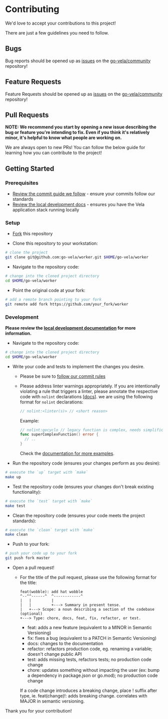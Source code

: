 # Contributing

We'd love to accept your contributions to this project!

There are just a few guidelines you need to follow.

## Bugs

Bug reports should be opened up as [issues](https://help.github.com/en/github/managing-your-work-on-github/about-issues) on the [go-vela/community](https://github.com/go-vela/community) repository!

## Feature Requests

Feature Requests should be opened up as [issues](https://help.github.com/en/github/managing-your-work-on-github/about-issues) on the [go-vela/community](https://github.com/go-vela/community) repository!

## Pull Requests

**NOTE: We recommend you start by opening a new issue describing the bug or feature you're intending to fix. Even if you think it's relatively minor, it's helpful to know what people are working on.**

We are always open to new PRs! You can follow the below guide for learning how you can contribute to the project!

## Getting Started

### Prerequisites

* [Review the commit guide we follow](https://chris.beams.io/posts/git-commit/#seven-rules) - ensure your commits follow our standards
* [Review the local development docs](../DOCS.md) - ensures you have the Vela application stack running locally

### Setup

* [Fork](/fork) this repository

* Clone this repository to your workstation:

```bash
# clone the project
git clone git@github.com:go-vela/worker.git $HOME/go-vela/worker
```

* Navigate to the repository code:

```bash
# change into the cloned project directory
cd $HOME/go-vela/worker
```

* Point the original code at your fork:

```bash
# add a remote branch pointing to your fork
git remote add fork https://github.com/your_fork/worker
```

### Development

**Please review the [local development documentation](../DOCS.md) for more information.**

* Navigate to the repository code:

```bash
# change into the cloned project directory
cd $HOME/go-vela/worker
```

* Write your code and tests to implement the changes you desire.
  * Please be sure to [follow our commit rules](https://chris.beams.io/posts/git-commit/#seven-rules)
  * Please address linter warnings appropriately. If you are intentionally violating a rule that triggers a linter, please annotate the respective code with `nolint` declarations [[docs](https://golangci-lint.run/usage/false-positives/)]. we are using the following format for `nolint` declarations:

    ```go
    // nolint:<linter(s)> // <short reason>
    ```
  
    Example:

    ```go
    // nolint:gocyclo // legacy function is complex, needs simplification
    func superComplexFunction() error {
      // ..
    }
    ```

    Check the [documentation for more examples](https://golangci-lint.run/usage/false-positives/).

* Run the repository code (ensures your changes perform as you desire):

```bash
# execute the `up` target with `make`
make up
```

* Test the repository code (ensures your changes don't break existing functionality):

```bash
# execute the `test` target with `make`
make test
```

* Clean the repository code (ensures your code meets the project standards):

```bash
# execute the `clean` target with `make`
make clean
```

* Push to your fork:

```bash
# push your code up to your fork
git push fork master
```

* Open a pull request!
  * For the title of the pull request, please use the following format for the title:

    ```text
    feat(wobble): add hat wobble
    ^--^^------^  ^------------^
    |   |         |
    |   |         +---> Summary in present tense.
    |   +---> Scope: a noun describing a section of the codebase (optional)
    +---> Type: chore, docs, feat, fix, refactor, or test.
    ```

    * feat: adds a new feature (equivalent to a MINOR in Semantic Versioning)
    * fix: fixes a bug (equivalent to a PATCH in Semantic Versioning)
    * docs: changes to the documentation
    * refactor: refactors production code, eg. renaming a variable; doesn't change public API
    * test: adds missing tests, refactors tests; no production code change
    * chore: updates something without impacting the user (ex: bump a dependency in package.json or go.mod); no production code change

    If a code change introduces a breaking change, place ! suffix after type, ie. feat(change)!: adds breaking change. correlates with MAJOR in semantic versioning.

Thank you for your contribution!
